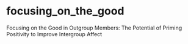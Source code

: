 # focusing_on_the_good
Focusing on the Good in Outgroup Members: The Potential of Priming Positivity to Improve Intergroup Affect
